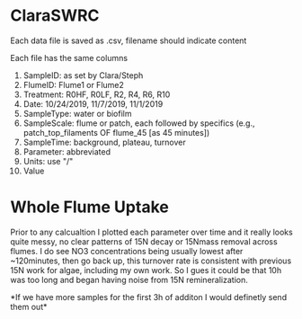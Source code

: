 <h1>ClaraSWRC</h1>
Each data file is saved as .csv, filename should indicate content
<p>Each file has the same columns</p>
<ol>
      <li> SampleID: as set by Clara/Steph </li>
      <li> FlumeID: Flume1 or Flume2 </li>
      <li> Treatment: R0HF, R0LF, R2, R4, R6, R10 </li>
      <li> Date: 10/24/2019, 11/7/2019, 11/1/2019 </li>	
      <li> SampleType: water or biofilm </li>
      <li> SampleScale: flume or patch, each followed by specifics (e.g., patch_top_filaments OF flume_45 [as 45 minutes])  </li> 	
      <li> SampleTime: background, plateau, turnover </li>		
      <li> Parameter: abbreviated </li>	
      <li> Units: use "/" </li>	
      <li> Value </li>
</ol>


<h1>Whole Flume Uptake</h1>
<p>Prior to any calcualtion I plotted each parameter over time and it really looks quite messy, no clear patterns of 15N decay or 15Nmass removal across flumes. I do see NO3  concentrations being usually lowest after ~120minutes, then go back up, this turnover rate is consistent with previous 15N work for algae, including my own work. So I gues it could be that 10h was too long and began having noise from 15N remineralization.</p>
*If we have more samples for the first 3h of additon I would definetly send them out*
